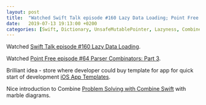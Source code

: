```yaml
---
layout: post
title:  "Watched Swift Talk episode #160 Lazy Data Loading; Point Free episode #64 Parser Combinators; Read Problem Solving with Combine Swift"
date:   2019-07-13 19:13:00 +0200
categories: [Swift, Dictionary, UnsafeMutablePointer, Lazyness, Combine]
---
```

Watched [Swift Talk episode #160 Lazy Data Loading](https://talk.objc.io/episodes/S01E160-lazy-data-loading).

Watched [Point Free episode #64 Parser Combinators: Part 3](https://www.pointfree.co/episodes/ep64-parser-combinators-part-3).

Brilliant idea - store where developer could buy template for app for quick start of development [iOS App Templates](https://www.iosapptemplates.com/).

Nice introduction to Combine [Problem Solving with Combine Swift](https://medium.com/flawless-app-stories/problem-solving-with-combine-swift-4751885fda77) with marble diagrams.
